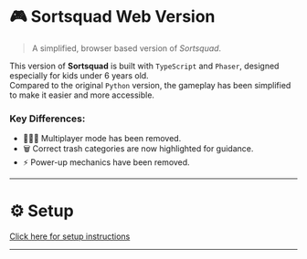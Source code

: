 # 🎮 Sortsquad Web Version

> A simplified, browser based version of *Sortsquad*.

This version of __Sortsquad__ is built with `TypeScript` and `Phaser`, designed especially for kids under 6 years old.  
Compared to the original `Python` version, the gameplay has been simplified to make it easier and more accessible.  

### Key Differences:
- 🧑‍🤝‍🧑 Multiplayer mode has been removed.  
- 🗑️ Correct trash categories are now highlighted for guidance.  
- ⚡ Power-up mechanics have been removed.  

---

# ⚙️ Setup

[Click here for setup instructions](https://github.com/Nongtajkrub/Sortsquad#%EF%B8%8F-setup-web)

---
